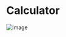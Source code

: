 # Calculator
![image](https://image.noelshack.com/fichiers/2024/15/3/1712733668-screenshot-2024-04-10-092051.png)
